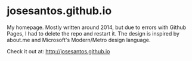 josesantos.github.io
====================

My homepage. Mostly written around 2014, but due to errors with Github Pages, I had to delete the repo and restart it. 
 The design is inspired by about.me and Microsoft's Modern/Metro design language. 

Check it out at: http://josesantos.github.io 
